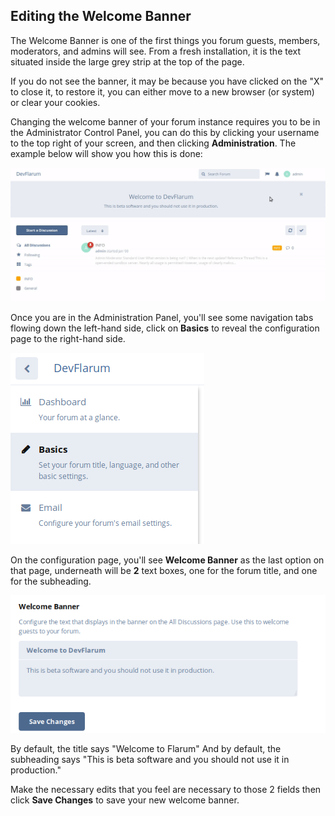 ## Editing the Welcome Banner

The Welcome Banner is one of the first things you forum guests, members, moderators, and admins will see. From a fresh installation, it is the text situated inside the large grey strip at the top of the page.

If you do not see the banner, it may be because you have clicked on the "X" to close it, to restore it, you can either move to a new browser (or system) or clear your cookies.

Changing the welcome banner of your forum instance requires you to be in the Administrator Control Panel, you can do this by clicking your username to the top right of your screen, and then clicking **Administration**. The example below will show you how this is done:

![Administration Link Screenshot](687474703a2f2f692e696d6775722e636f6d2f575a315a6a78392e676966.gif)

Once you are in the Administration Panel, you'll see some navigation tabs flowing down the left-hand side, click on **Basics** to reveal the configuration page to the right-hand side.

![Basics Screenshot](687474703a2f2f692e696d6775722e636f6d2f5a4d6767745a472e706e67.png)

On the configuration page, you'll see **Welcome Banner** as the last option on that page, underneath will be **2** text boxes, one for the forum title, and one for the subheading.

![Forum Banner picture](687474703a2f2f692e696d6775722e636f6d2f4834434e4b6f4e2e706e67.png)

By default, the title says "Welcome to Flarum"
And by default, the subheading says "This is beta software and you should not use it in production."

Make the necessary edits that you feel are necessary to those 2 fields then click **Save Changes** to save your new welcome banner.
